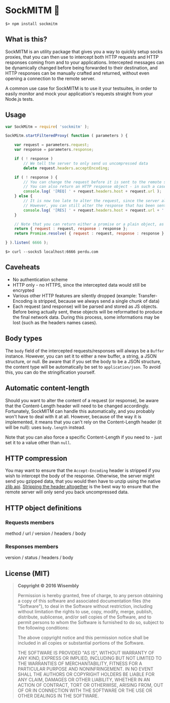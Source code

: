 # SockMITM :satellite:

```
$> npm install sockmitm
```

## What is this?

SockMITM is an utility package that gives you a way to quickly setup socks proxies, that you can then use to intercept both HTTP requests and HTTP responses coming from and to your applications. Intercepted messages can be dynamically changed before being forwarded to their destination, and HTTP responses can be manually crafted and returned, without even opening a connection to the remote server.

A common use case for SockMITM is to use it your testsuites, in order to easily monitor and mock your application's requests straight from your Node.js tests.

## Usage

```js
var SockMitm = require( 'sockmitm' );

SockMitm.startFilteredProxy( function ( parameters ) {

    var request = parameters.request;
    var response = parameters.response;

    if ( ! response )
        // We tell the server to only send us uncompressed data
        delete request.headers.acceptEncoding;

    if ( ! response ) {
        // You can change the request before it is sent to the remote server
        // You can also return an HTTP response object - in such a case, the request won't forwarded at all, and your response will be returned to the client
        console.log( '[REQ] ' + request.headers.host + request.url );
    } else {
        // It is now too late to alter the request, since the server already answered us!
        // However, you can still alter the response that has been sent by the server before returning it to the client
        console.log( '[RES] ' + request.headers.host + request.url + ' (' + response.status.code + ' ' + response.status.message + ')' );
    }

    // Note that you can return either a promise or a plain object, as you want
    return { request : request, response : response };
    return Promise.resolve( { request : request, response : response } );

} ).listen( 6666 );
```

```
$> curl --socks5 localhost:6666 perdu.com
```

## Caveheats

  - No authentication scheme
  - HTTP only - no HTTPS, since the intercepted data would still be encrypted
  - Various other HTTP features are silently dropped (example: Transfer-Encoding is stripped, because we always send a single chunk of data)
  - Each request (and response) will be parsed and stored as JS objects. Before being actually sent, these objects will be reformatted to produce the final network data. During this process, some informations may be lost (such as the headers names cases).

## Body types

The `body` field of the intercepted requests/responses will always be a `Buffer` instance. However, you can set it to either a new buffer, a string, a JSON structure, or null. Be aware that if you set the body to be a JSON structure, the content type will be automatically be set to `application/json`. To avoid this, you can do the stringification yourself.

## Automatic content-length

Should you want to alter the content of a request (or response), be aware that the Content-Length header will need to be changed accordingly. Fortunately, SockMITM can handle this automatically, and you probably won't have to deal with it at all. However, because of the way it is implemented, it means that you can't rely on the Content-Length header (it will be null): uses `body.length` instead.

Note that you can also force a specific Content-Length if you need to - just set it to a value other than `null`.

## HTTP compression

You may want to ensure that the `Accept-Encoding` header is stripped if you wish to intercept the body of the response. Otherwise, the server might send you gzipped data, that you would then have to unzip using the native [zlib api](https://nodejs.org/api/zlib.html). [Stripping the header altogether](https://github.com/Wisembly/sockmitm/blob/master/example.js#L10) is the best way to ensure that the remote server will only send you back uncompressed data.

## HTTP object definitions

### Requests members

method / url / version / headers / body

### Responses members

version / status / headers / body

## License (MIT)

> **Copyright © 2016 Wisembly**
>
> Permission is hereby granted, free of charge, to any person obtaining a copy of this software and associated documentation files (the "Software"), to deal in the Software without restriction, including without limitation the rights to use, copy, modify, merge, publish, distribute, sublicense, and/or sell copies of the Software, and to permit persons to whom the Software is furnished to do so, subject to the following conditions:
>
> The above copyright notice and this permission notice shall be included in all copies or substantial portions of the Software.
>
> THE SOFTWARE IS PROVIDED "AS IS", WITHOUT WARRANTY OF ANY KIND, EXPRESS OR IMPLIED, INCLUDING BUT NOT LIMITED TO THE WARRANTIES OF MERCHANTABILITY, FITNESS FOR A PARTICULAR PURPOSE AND NONINFRINGEMENT. IN NO EVENT SHALL THE AUTHORS OR COPYRIGHT HOLDERS BE LIABLE FOR ANY CLAIM, DAMAGES OR OTHER LIABILITY, WHETHER IN AN ACTION OF CONTRACT, TORT OR OTHERWISE, ARISING FROM, OUT OF OR IN CONNECTION WITH THE SOFTWARE OR THE USE OR OTHER DEALINGS IN THE SOFTWARE.

